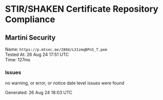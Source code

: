 # STIR/SHAKEN Certificate Repository Compliance

## Martini Security

Name: `https://p.mtsec.me/2884/LX1zmqBPnS_T.pem`\
Tested At: 26 Aug 24 17:51 UTC\
Time: 127ms

### Issues

no warning, or error, or notice date level issues were found

Generated: 26 Aug 24 18:03 UTC